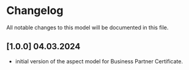# Changelog

All notable changes to this model will be documented in this file.

## [1.0.0] 04.03.2024

- initial version of the aspect model for Business Partner Certificate.
